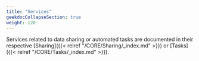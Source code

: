 ```yaml
---
title: "Services"
geekdocCollapseSection: true
weight: 120
---
```


Services related to data sharing or automated tasks are documented in their respective [Sharing]({{< relref "/CORE/Sharing/_index.md" >}}) or [Tasks]({{< relref "/CORE/Tasks/_index.md" >}}).
